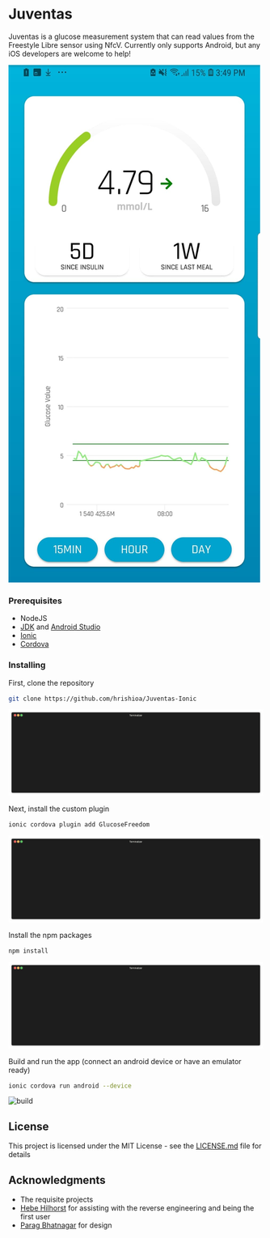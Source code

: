 # Juventas

Juventas is a glucose measurement system that can read values from the Freestyle Libre sensor using NfcV. Currently only supports Android, but any iOS developers are welcome to help!

<img src="https://github.com/hrishioa/Juventas-Ionic/raw/master/images/screenshot1.jpg">


### Prerequisites

* NodeJS
* [JDK](https://www.oracle.com/technetwork/java/javase/downloads/index.html) and [Android Studio](https://developer.android.com/studio/)
* [Ionic](https://ionicframework.com/)
* [Cordova](https://cordova.apache.org/) 

### Installing

First, clone the repository

```bash
git clone https://github.com/hrishioa/Juventas-Ionic
```

![git clone](https://github.com/hrishioa/Juventas-Ionic/raw/master/images/git.gif)

Next, install the custom plugin
```bash
ionic cordova plugin add GlucoseFreedom
```

![plugin](https://github.com/hrishioa/Juventas-Ionic/raw/master/images/plugin.gif)

Install the npm packages
```bash
npm install
```

![npm](https://github.com/hrishioa/Juventas-Ionic/raw/master/images/npm.gif)

Build and run the app (connect an android device or have an emulator ready)
```bash
ionic cordova run android --device
```

![build](https://github.com/hrishioa/Juventas-Ionic/raw/master/images/build.gif)

## License

This project is licensed under the MIT License - see the [LICENSE.md](LICENSE.md) file for details

## Acknowledgments

* The requisite projects
* [Hebe Hilhorst](https://github.com/hebehh) for assisting with the reverse engineering and being the first user
* [Parag Bhatnagar](https://github.com/paragbhtngr) for design